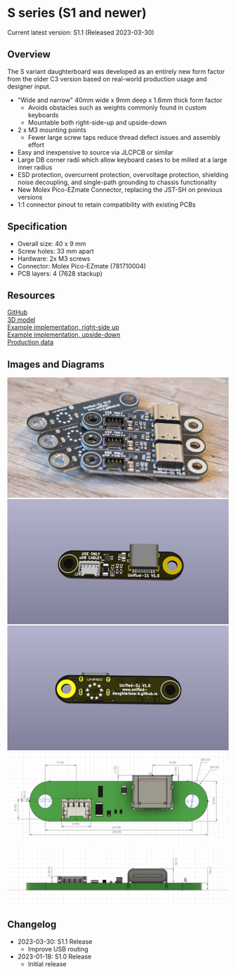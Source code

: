 # S series (S1 and newer)
Current latest version: S1.1  (Released 2023-03-30)

## Overview

The S variant daughterboard was developed as an entirely new form factor from the older C3 version based on real-world production usage and designer input.

- "Wide and narrow" 40mm wide x 9mm deep x 1.6mm thick form factor
    - Avoids obstacles such as weights commonly found in custom keyboards
    - Mountable both right-side-up and upside-down
- 2 x M3 mounting points 
    - Fewer large screw taps reduce thread defect issues and assembly effort
- Easy and inexpensive to source via JLCPCB or similar
- Large DB corner radii which allow keyboard cases to be milled at a large inner radius
- ESD protection, overcurrent protection, overvoltage protection, shielding noise decoupling, and single-path grounding to chassis functionality
- New Molex Pico-EZmate Connector, replacing the JST-SH on previous versions
- 1:1 connector pinout to retain compatibility with existing PCBs

## Specification
* Overall size: 40 x 9 mm
* Screw holes: 33 mm apart
* Hardware: 2x M3 screws
* Connector: Molex Pico-EZmate (781710004)
* PCB layers: 4 (7628 stackup)

## Resources

[GitHub](https://github.com/Unified-Daughterboard/UDB-S ':ignore')  
[3D model](/_media/uDB-S1-3D-model.STEP ':ignore')  
[Example implementation, right-side up](/_media/uDB-S1-implementation-example.step ':ignore')  
[Example implementation, upside-down](/_media/uDB-S1-implementation-example-reverse.step ':ignore')  
[Production data](https://github.com/Unified-Daughterboard/UDB-S/tree/main/production ':ignore')  

## Images and Diagrams

![Photo](/_media/uDB-S1-photo.jpg ':size=900')
![Render front](/_media/uDB-S1-render-front.jpg ':size=900')
![Render rear](/_media/uDB-S1-render-rear.jpg ':size=900')
![S series, top](/_media/uDB-S1-dimens-top.jpg ':size=900')
![S series, side](/_media/uDB-S1-dimens-side.jpg ':size=900')

## Changelog

- 2023-03-30: S1.1 Release
  - Improve USB routing
- 2023-01-18: S1.0 Release
  - Initial release